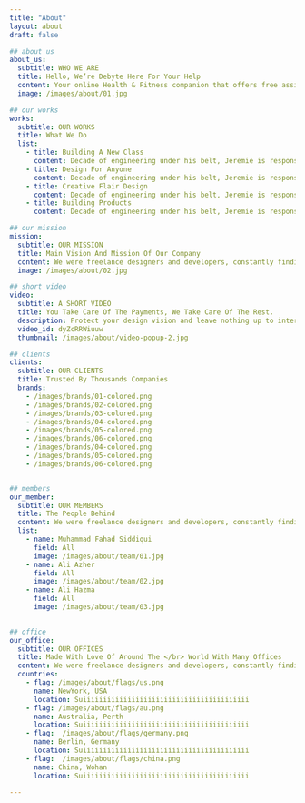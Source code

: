 ```yaml
---
title: "About"
layout: about
draft: false

## about us
about_us:
  subtitle: WHO WE ARE
  title: Hello, We’re Debyte Here For Your Help
  content: Your online Health & Fitness companion that offers free assistance on its Facebook Group and provides quality paid guided personal training packages by and through website. We are the first ever, online manifesto in Pakistan to make place you will select when you think of getting fit
  image: /images/about/01.jpg

## our works
works:
  subtitle: OUR WORKS
  title: What We Do
  list:
    - title: Building A New Class
      content: Decade of engineering under his belt, Jeremie is responsible for technical infrastructure and feature development. In Flow, wherever things just work is understanding developing complex systems
    - title: Design For Anyone
      content: Decade of engineering under his belt, Jeremie is responsible for technical infrastructure and feature development. In Flow, wherever things just work is understanding developing complex systems
    - title: Creative Flair Design
      content: Decade of engineering under his belt, Jeremie is responsible for technical infrastructure and feature development. In Flow, wherever things just work is understanding developing complex systems
    - title: Building Products
      content: Decade of engineering under his belt, Jeremie is responsible for technical infrastructure and feature development. In Flow, wherever things just work is understanding developing complex systems

## our mission
mission:
  subtitle: OUR MISSION
  title: Main Vision And Mission Of Our Company
  content: We were freelance designers and developers, constantly finding ourselve deep vague feedback. leaving a notes from the sticky note piece .
  image: /images/about/02.jpg

## short video
video:
  subtitle: A SHORT VIDEO
  title: You Take Care Of The Payments, We Take Care Of The Rest.
  description: Protect your design vision and leave nothing up to interpretation with interaction recipes. Quickly share and access all your team members interactions by using libraries, ensuring consistcy throughout the.
  video_id: dyZcRRWiuuw
  thumbnail: /images/about/video-popup-2.jpg

## clients
clients:
  subtitle: OUR CLIENTS
  title: Trusted By Thousands Companies
  brands:
    - /images/brands/01-colored.png
    - /images/brands/02-colored.png
    - /images/brands/03-colored.png
    - /images/brands/04-colored.png
    - /images/brands/05-colored.png
    - /images/brands/06-colored.png
    - /images/brands/04-colored.png
    - /images/brands/05-colored.png
    - /images/brands/06-colored.png


## members
our_member:
  subtitle: OUR MEMBERS
  title: The People Behind
  content: We were freelance designers and developers, constantly finding </br> ourselves deep in vague feedback. This made every client and team
  list:
    - name: Muhammad Fahad Siddiqui
      field: All
      image: /images/about/team/01.jpg
    - name: Ali Azher
      field: All
      image: /images/about/team/02.jpg
    - name: Ali Hazma
      field: All
      image: /images/about/team/03.jpg
      

## office
our_office:
  subtitle: OUR OFFICES
  title: Made With Love Of Around The </br> World With Many Offices
  content: We were freelance designers and developers, constantly finding </br> ourselves deep in vague feedback. This made every client and team
  countries:
    - flag: /images/about/flags/us.png
      name: NewYork, USA
      location: Suiiiiiiiiiiiiiiiiiiiiiiiiiiiiiiiiiiiiiiiii
    - flag: /images/about/flags/au.png
      name: Australia, Perth
      location: Suiiiiiiiiiiiiiiiiiiiiiiiiiiiiiiiiiiiiiiiii
    - flag:  /images/about/flags/germany.png
      name: Berlin, Germany
      location: Suiiiiiiiiiiiiiiiiiiiiiiiiiiiiiiiiiiiiiiiii
    - flag:  /images/about/flags/china.png
      name: China, Wohan
      location: Suiiiiiiiiiiiiiiiiiiiiiiiiiiiiiiiiiiiiiiiii

---
```


